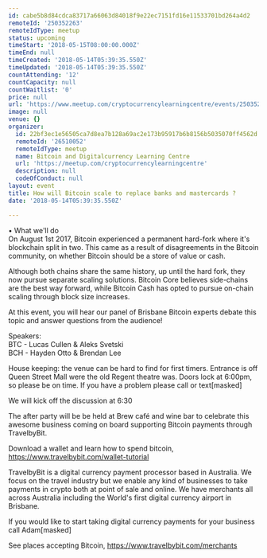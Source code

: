 ```yaml
---
id: cabe5b8d84cdca83717a66063d84018f9e22ec7151fd16e11533701bd264a4d2
remoteId: '250352263'
remoteIdType: meetup
status: upcoming
timeStart: '2018-05-15T08:00:00.000Z'
timeEnd: null
timeCreated: '2018-05-14T05:39:35.550Z'
timeUpdated: '2018-05-14T05:39:35.550Z'
countAttending: '12'
countCapacity: null
countWaitlist: '0'
price: null
url: 'https://www.meetup.com/cryptocurrencylearningcentre/events/250352263/'
image: null
venue: {}
organizer:
  id: 22bf3ec1e56505ca7d8ea7b128a69ac2e173b95917b6b8156b5035070ff4562d
  remoteId: '26510052'
  remoteIdType: meetup
  name: Bitcoin and Digitalcurrency Learning Centre
  url: 'https://meetup.com/cryptocurrencylearningcentre'
  description: null
  codeOfConduct: null
layout: event
title: How will Bitcoin scale to replace banks and mastercards ?
date: '2018-05-14T05:39:35.550Z'

---
```

<p>• What we'll do<br/>On August 1st 2017, Bitcoin experienced a permanent hard-fork where it's blockchain split in two. This came as a result of disagreements in the Bitcoin community, on whether Bitcoin should be a store of value or cash.</p> <p>Although both chains share the same history, up until the hard fork, they now pursue separate scaling solutions. Bitcoin Core believes side-chains are the best way forward, while Bitcoin Cash has opted to pursue on-chain scaling through block size increases.</p> <p>At this event, you will hear our panel of Brisbane Bitcoin experts debate this topic and answer questions from the audience!</p> <p>Speakers:<br/>BTC - Lucas Cullen &amp; Aleks Svetski<br/>BCH - Hayden Otto &amp; Brendan Lee</p> <p>House keeping: the venue can be hard to find for first timers. Entrance is off Queen Street Mall were the old Regent theatre was. Doors lock at 6:00pm, so please be on time. If you have a problem please call or text[masked]</p> <p>We will kick off the discussion at 6:30</p> <p>The after party will be be held at Brew café and wine bar to celebrate this awesome business coming on board supporting Bitcoin payments through TravelbyBit.</p> <p>Download a wallet and learn how to spend bitcoin, <a href="https://www.travelbybit.com/wallet-tutorial" class="linkified">https://www.travelbybit.com/wallet-tutorial</a></p> <p>TravelbyBit is a digital currency payment processor based in Australia. We focus on the travel industry but we enable any kind of businesses to take payments in crypto both at point of sale and online. We have merchants all across Australia including the World's first digital currency airport in Brisbane.</p> <p>If you would like to start taking digital currency payments for your business call Adam[masked]</p> <p>See places accepting Bitcoin, <a href="https://www.travelbybit.com/merchants" class="linkified">https://www.travelbybit.com/merchants</a></p>
